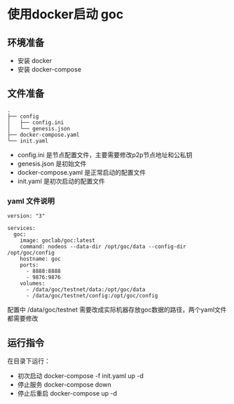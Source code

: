# 使用docker启动 goc

## 环境准备

- 安装 docker
- 安装 docker-compose

## 文件准备

```
.
├── config
│   ├── config.ini
│   └── genesis.json
├── docker-compose.yaml
└── init.yaml
```

- config.ini 是节点配置文件，主要需要修改p2p节点地址和公私钥
- genesis.json 是初始文件
- docker-compose.yaml 是正常启动的配置文件
- init.yaml 是初次启动的配置文件
  
### yaml 文件说明

```
version: "3"

services:
  goc:
    image: goclab/goc:latest
    command: nodeos --data-dir /opt/goc/data --config-dir /opt/goc/config
    hostname: goc
    ports:
      - 8888:8888
      - 9876:9876
    volumes:
      - /data/goc/testnet/data:/opt/goc/data
      - /data/goc/testnet/config:/opt/goc/config
```

配置中 /data/goc/testnet 需要改成实际机器存放goc数据的路径，两个yaml文件都需要修改

## 运行指令

在目录下运行：

- 初次启动 docker-compose -f init.yaml up -d
- 停止服务 docker-compose down
- 停止后重启 docker-compose up -d